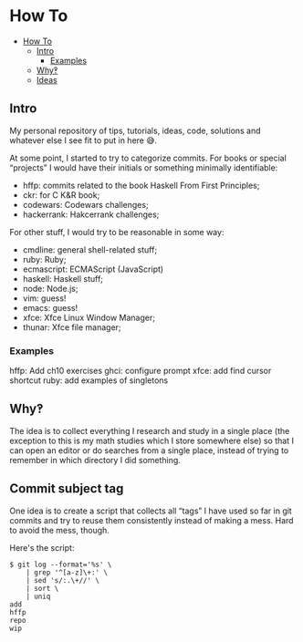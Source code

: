 # How To

- [How To](#how-to)
  - [Intro](#intro)
    - [Examples](#examples)
  - [Why‽](#why)
  - [Ideas](#ideas)

## Intro

My personal repository of tips, tutorials, ideas, code, solutions and whatever else I see fit to put in here 😅.

At some point, I started to try to categorize commits. For books or special “projects” I would have their initials or something minimally identifiable:

- hffp: commits related to the book Haskell From First Principles;
- ckr: for C K&R book;
- codewars: Codewars challenges;
- hackerrank: Hakcerrank challenges;

For other stuff, I would try to be reasonable in some way:
- cmdline: general shell-related stuff;
- ruby: Ruby;
- ecmascript: ECMAScript (JavaScript)
- haskell: Haskell stuff;
- node: Node.js;
- vim: guess!
- emacs: guess!
- xfce: Xfce Linux Window Manager;
- thunar: Xfce file manager;

### Examples

hffp: Add ch10 exercises
ghci: configure prompt
xfce: add find cursor shortcut
ruby: add examples of singletons

## Why‽

The idea is to collect everything I research and study in a single place (the exception to this is my math studies which I store somewhere else) so that I can open an editor or do searches from a single place, instead of trying to remember in which directory I did something.

## Commit subject tag

One idea is to create a script that collects all “tags” I have used so far in git commits and try to reuse them consistently instead of making a mess. Hard to avoid the mess, though.

Here's the script:

```
$ git log --format='%s' \
    | grep '^[a-z]\+:' \
    | sed 's/:.\+//' \
    | sort \
    | uniq
add
hffp
repo
wip
```

